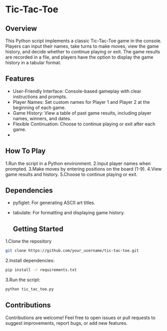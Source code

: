 # Tic-Tac-Toe

## Overview
This Python script implements a classic Tic-Tac-Toe game in the console. Players can input their names, take turns to make moves, view the game history, and decide whether to continue playing or exit. The game results are recorded in a file, and players have the option to display the game history in a tabular format.

## Features

- User-Friendly Interface: Console-based gameplay with clear instructions and prompts.
- Player Names: Set custom names for Player 1 and Player 2 at the beginning of each game.
- Game History: View a table of past game results, including player names, winners, and dates.
- Flexible Continuation: Choose to continue playing or exit after each game.
- 
## How To Play

1.Run the script in a Python environment.
2.Input player names when prompted.
3.Make moves by entering positions on the board (1-9).
4.View game results and history.
5.Choose to continue playing or exit.

## Dependencies

- pyfiglet: For generating ASCII art titles.
- tabulate: For formatting and displaying game history.

  ## Getting Started

1.Clone the repository
````bash
git clone https://github.com/your_username/tic-tac-toe.git
````
2.Install dependencies:
````bash
pip install -r requirements.txt
````
3.Run the script:
````bash
python tic_tac_toe.py
````

## Contributions

Contributions are welcome! Feel free to open issues or pull requests to suggest improvements, report bugs, or add new features.
